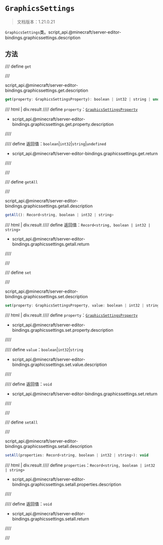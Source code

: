 # `GraphicsSettings`

> 文档版本：1.21.0.21

`GraphicsSettings`类。script_api.@minecraft/server-editor-bindings.graphicssettings.description

## 方法

/// define
`get`


///

script_api.@minecraft/server-editor-bindings.graphicssettings.get.description

```js
get(property: GraphicsSettingsProperty): boolean | int32 | string | undefined
```

/// html | div.result
//// define
`property`：[`GraphicsSettingsProperty`](./graphicssettingsproperty.md)

- script_api.@minecraft/server-editor-bindings.graphicssettings.get.property.description


////

//// define
返回值：`boolean`|`int32`|`string`|`undefined`

- script_api.@minecraft/server-editor-bindings.graphicssettings.get.return


////

///


/// define
`getAll`


///

script_api.@minecraft/server-editor-bindings.graphicssettings.getall.description

```js
getAll(): Record<string, boolean | int32 | string>
```

/// html | div.result
//// define
返回值：`Record<string, boolean | int32 | string>`

- script_api.@minecraft/server-editor-bindings.graphicssettings.getall.return


////

///


/// define
`set`


///

script_api.@minecraft/server-editor-bindings.graphicssettings.set.description

```js
set(property: GraphicsSettingsProperty, value: boolean | int32 | string): void
```

/// html | div.result
//// define
`property`：[`GraphicsSettingsProperty`](./graphicssettingsproperty.md)

- script_api.@minecraft/server-editor-bindings.graphicssettings.set.property.description


////

//// define
`value`：`boolean`|`int32`|`string`

- script_api.@minecraft/server-editor-bindings.graphicssettings.set.value.description


////

//// define
返回值：`void`

- script_api.@minecraft/server-editor-bindings.graphicssettings.set.return


////

///


/// define
`setAll`


///

script_api.@minecraft/server-editor-bindings.graphicssettings.setall.description

```js
setAll(properties: Record<string, boolean | int32 | string>): void
```

/// html | div.result
//// define
`properties`：`Record<string, boolean | int32 | string>`

- script_api.@minecraft/server-editor-bindings.graphicssettings.setall.properties.description


////

//// define
返回值：`void`

- script_api.@minecraft/server-editor-bindings.graphicssettings.setall.return


////

///

